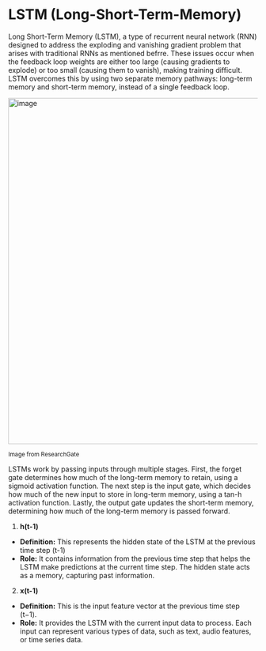 # LSTM (Long-Short-Term-Memory)

Long Short-Term Memory (LSTM), a type of recurrent neural network (RNN) designed to address the exploding and vanishing gradient problem that arises with traditional RNNs as mentioned befrre. These issues occur when the feedback loop weights are either too large (causing gradients to explode) or too small (causing them to vanish), making training difficult. LSTM overcomes this by using two separate memory pathways: long-term memory and short-term memory, instead of a single feedback loop.

<img width="700" alt="image" src="https://github.com/user-attachments/assets/a9fbd31f-4c3d-4677-99ad-0966f02842db">

<sup>Image from ResearchGate</sup>

LSTMs work by passing inputs through multiple stages. First, the forget gate determines how much of the long-term memory to retain, using a sigmoid activation function. The next step is the input gate, which decides how much of the new input to store in long-term memory, using a tan-h activation function. Lastly, the output gate updates the short-term memory, determining how much of the long-term memory is passed forward.

1. **h(t-1)**
  - **Definition:** This represents the hidden state of the LSTM at the previous time step (t-1)
  - **Role:** It contains information from the previous time step that helps the LSTM make predictions at the current time step.
  The hidden state acts as a memory, capturing past information.
2. **x(t-1)**
  - **Definition:** This is the input feature vector at the previous time step (t−1).
  - **Role:** It provides the LSTM with the current input data to process. Each input can represent various types of data, such as text, audio features, or time series data.
